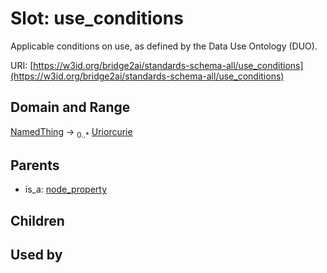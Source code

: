 
# Slot: use_conditions


Applicable conditions on use, as defined by the Data Use Ontology (DUO).

URI: [https://w3id.org/bridge2ai/standards-schema-all/use_conditions](https://w3id.org/bridge2ai/standards-schema-all/use_conditions)


## Domain and Range

[NamedThing](NamedThing.md) &#8594;  <sub>0..\*</sub> [Uriorcurie](types/Uriorcurie.md)

## Parents

 *  is_a: [node_property](node_property.md)

## Children


## Used by

